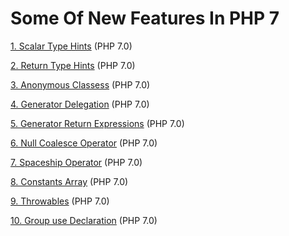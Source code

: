 Some Of New Features In PHP 7
=============================


[1.  Scalar Type Hints](../master/example/01-scalar-type-hint.php) (PHP 7.0)

[2.  Return Type Hints](../master/example/02-return-type-hint.php) (PHP 7.0)

[3.  Anonymous Classess](../master/example/03-anonymous-classes.php) (PHP 7.0)

[4.  Generator Delegation](../master/example/04-generator-delegation.php) (PHP 7.0)

[5.  Generator Return Expressions](../master/example/05-generator-get-return.php) (PHP 7.0)

[6.  Null Coalesce Operator](../master/example/06-null-coalesce-operator.php) (PHP 7.0)

[7.  Spaceship Operator](../master/example/07-spaceship-operator.php) (PHP 7.0)

[8.  Constants Array](../master/example/08-class-constants.php) (PHP 7.0)

[9.  Throwables](../master/example/09-throwables.php) (PHP 7.0)

[10. Group use Declaration](../master/example/10-group-use-statements.php) (PHP 7.0)
